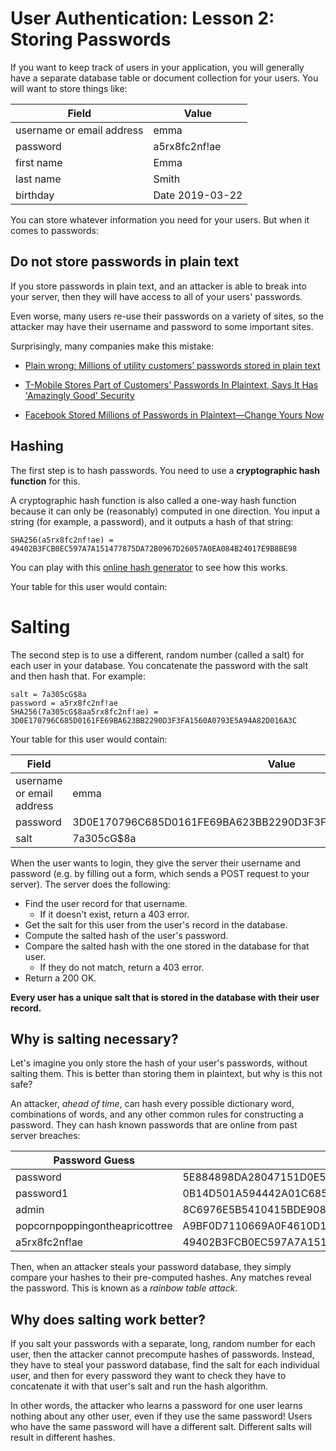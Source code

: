 # User Authentication: Lesson 2: Storing Passwords

If you want to keep track of users in your application, you will
generally have a separate database table or document collection for
your users. You will want to store things like:

| Field                     | Value           |
| ------------------------- | --------------- |
| username or email address | emma            |
| password                  | a5rx8fc2nf!ae   |
| first name                | Emma            |
| last name                 | Smith           |
| birthday                  | Date 2019-03-22 |

You can store whatever information you need for your users. But when it comes to passwords:

## Do not store passwords in plain text

If you store passwords in plain text, and an attacker is able to break into your server, then they will have access to all of your users' passwords.

Even worse, many users re-use their passwords on a variety of sites, so the attacker may have their username and password to some important sites.

Surprisingly, many companies make this mistake:

- [Plain wrong: Millions of utility customers’ passwords stored in plain text](https://arstechnica.com/tech-policy/2019/02/plain-wrong-millions-of-utility-customers-passwords-stored-in-plain-text/)

- [T-Mobile Stores Part of Customers' Passwords In Plaintext, Says It Has 'Amazingly Good' Security](https://motherboard.vice.com/en_us/article/7xdeby/t-mobile-stores-part-of-customers-passwords-in-plaintext-says-it-has-amazingly-good-security)

- [Facebook Stored Millions of Passwords in Plaintext—Change Yours Now](https://www.wired.com/story/facebook-passwords-plaintext-change-yours/)

## Hashing

The first step is to hash passwords. You need to use a **cryptographic hash function** for this.

A cryptographic hash function is also called a one-way hash function because it can only be (reasonably) computed in one direction. You input a string (for example, a password), and it outputs a hash of that string:

```
SHA256(a5rx8fc2nf!ae) = 49402B3FCB0EC597A7A151477875DA72B0967D26057A0EA084B24017E9B8BE98
```

You can play with this [online hash generator](https://passwordsgenerator.net/sha256-hash-generator/) to see how this works.

Your table for this user would contain:

# Salting

The second step is to use a different, random number (called a salt) for each user in your database. You concatenate the password with the salt and then hash that. For example:

```
salt = 7a305cG$8a
password = a5rx8fc2nf!ae
SHA256(7a305cG$8aa5rx8fc2nf!ae) = 3D0E170796C685D0161FE69BA623BB2290D3F3FA1560A0793E5A94A82D016A3C
```

Your table for this user would contain:

| Field                     | Value                                                            |
| ------------------------- | ---------------------------------------------------------------- |
| username or email address | emma                                                             |
| password                  | 3D0E170796C685D0161FE69BA623BB2290D3F3FA1560A0793E5A94A82D016A3C |
| salt                      | 7a305cG\$8a                                                      |

When the user wants to login, they give the server their username and password (e.g. by filling out a form, which sends a POST request to your server). The server does the following:

- Find the user record for that username.
  - If it doesn't exist, return a 403 error.
- Get the salt for this user from the user's record in the database.
- Compute the salted hash of the user's password.
- Compare the salted hash with the one stored in the database for that user.
  - If they do not match, return a 403 error.
- Return a 200 OK.

**Every user has a unique salt that is stored in the database with their user record.**

## Why is salting necessary?

Let's imagine you only store the hash of your user's passwords, without salting them. This is better than storing them in plaintext, but why is this not safe?

An attacker, _ahead of time_, can hash every possible dictionary word, combinations of words, and any other common rules for constructing a password. They can hash known passwords that are online from past server breaches:

| Password Guess                 | Hash                                                             |
| ------------------------------ | ---------------------------------------------------------------- |
| password                       | 5E884898DA28047151D0E56F8DC6292773603D0D6AABBDD62A11EF721D1542D8 |
| password1                      | 0B14D501A594442A01C6859541BCB3E8164D183D32937B851835442F69D5C94E |
| admin                          | 8C6976E5B5410415BDE908BD4DEE15DFB167A9C873FC4BB8A81F6F2AB448A918 |
| popcornpoppingontheapricottree | A9BF0D7110669A0F4610D15E6ABB58F0461128FA2DB2B13C7F366B4826916AA9 |
| a5rx8fc2nf!ae                  | 49402B3FCB0EC597A7A151477875DA72B0967D26057A0EA084B24017E9B8BE98 |

Then, when an attacker steals your password database, they simply compare your hashes to their pre-computed hashes. Any matches reveal the password. This is known as a _rainbow table attack_.

## Why does salting work better?

If you salt your passwords with a separate, long, random number for each user, then the attacker cannot precompute hashes of passwords. Instead, they have to steal your password database, find the salt for each individual user, and then for every password they want to check they have to concatenate it with that user's salt and run the hash algorithm.

In other words, the attacker who learns a password for one user learns nothing about any other user, even if they use the same password! Users who have the same password will have a different salt. Different salts will result in different hashes.
